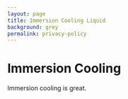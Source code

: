 ```yaml
---
layout: page
title: Immersion Cooling Liquid
background: grey
permalink: privacy-policy
---
```

# Immersion Cooling

Immersion cooling is great.

